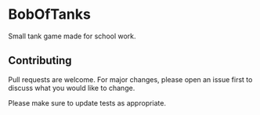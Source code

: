 # BobOfTanks

Small tank game made for school work.

## Contributing
Pull requests are welcome. For major changes, please open an issue first to discuss what you would like to change.

Please make sure to update tests as appropriate.
